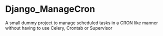 # Django_ManageCron
A small dummy project to manage scheduled tasks in a CRON like manner without having to use Celery, Crontab or Supervisor
